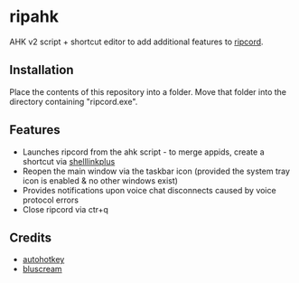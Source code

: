 # ripahk
AHK v2 script + shortcut editor to add additional features to [ripcord](https://cancel.fm/ripcord/).

## Installation
Place the contents of this repository into a folder. Move that folder into the directory containing "ripcord.exe".

## Features
* Launches ripcord from the ahk script - to merge appids, create a shortcut via [shelllinkplus](https://emoacht.wordpress.com/2012/11/14/csharp-appusermodelid/)
* Reopen the main window via the taskbar icon (provided the system tray icon is enabled & no other windows exist)
* Provides notifications upon voice chat disconnects caused by voice protocol errors
* Close ripcord via ctr+q

## Credits
* [autohotkey](https://lexikos.github.io/v2/docs/license.htm)
* [bluscream](https://github.com/Bluscream/ahk-scripts)